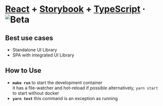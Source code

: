 # [React](https://reactjs.org/) + [Storybook](https://storybook.js.org/) + [TypeScript](https://www.typescriptlang.org/) · ![Beta](https://img.shields.io/badge/-Beta-blue)

## Best use cases

- Standalone UI Library
- SPA with integrated UI Library

## How to Use

- **`make run`** to start the development container  
  it has a file-watcher and hot-reload if possible
  alternatively, `yarn start` to start without docker
- **`yarn test`** this command is an exception as running
